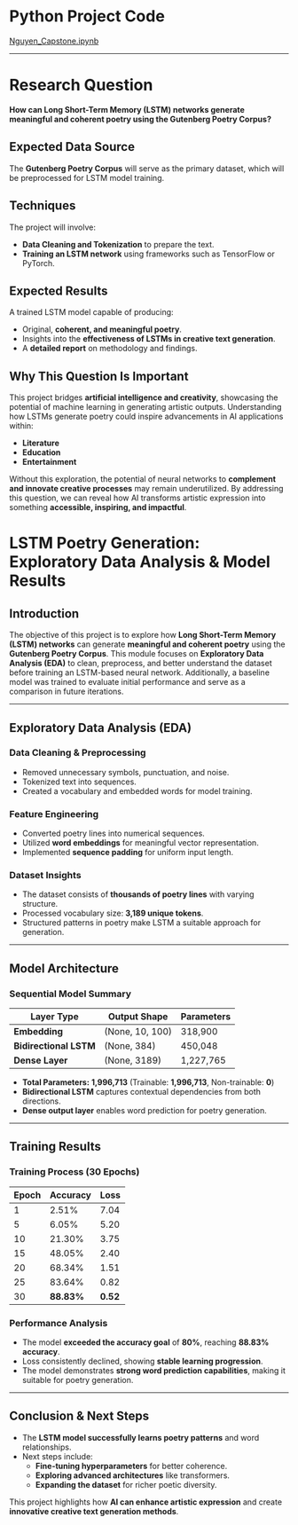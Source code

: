 # Python Project Code
[Nguyen_Capstone.ipynb](https://github.com/lenguyen8888/Berkeley_ML_AI_Capstone/blob/main/Nguyen_Capstone.ipynb)

---
# Research Question
**How can Long Short-Term Memory (LSTM) networks generate meaningful and coherent poetry using the Gutenberg Poetry Corpus?**

## Expected Data Source
The **Gutenberg Poetry Corpus** will serve as the primary dataset, which will be preprocessed for LSTM model training.

## Techniques
The project will involve:
- **Data Cleaning and Tokenization** to prepare the text.
- **Training an LSTM network** using frameworks such as TensorFlow or PyTorch.

## Expected Results
A trained LSTM model capable of producing:
- Original, **coherent, and meaningful poetry**.
- Insights into the **effectiveness of LSTMs in creative text generation**.
- A **detailed report** on methodology and findings.

## Why This Question Is Important
This project bridges **artificial intelligence and creativity**, showcasing the potential of machine learning in generating artistic outputs. Understanding how LSTMs generate poetry could inspire advancements in AI applications within:
- **Literature**
- **Education**
- **Entertainment**

Without this exploration, the potential of neural networks to **complement and innovate creative processes** may remain underutilized. By addressing this question, we can reveal how AI transforms artistic expression into something **accessible, inspiring, and impactful**.

# LSTM Poetry Generation: Exploratory Data Analysis & Model Results

## Introduction
The objective of this project is to explore how **Long Short-Term Memory (LSTM) networks** can generate **meaningful and coherent poetry** using the **Gutenberg Poetry Corpus**. This module focuses on **Exploratory Data Analysis (EDA)** to clean, preprocess, and better understand the dataset before training an LSTM-based neural network. Additionally, a baseline model was trained to evaluate initial performance and serve as a comparison in future iterations.

---

## Exploratory Data Analysis (EDA)

### Data Cleaning & Preprocessing
- Removed unnecessary symbols, punctuation, and noise.
- Tokenized text into sequences.
- Created a vocabulary and embedded words for model training.

### Feature Engineering
- Converted poetry lines into numerical sequences.
- Utilized **word embeddings** for meaningful vector representation.
- Implemented **sequence padding** for uniform input length.

### Dataset Insights
- The dataset consists of **thousands of poetry lines** with varying structure.
- Processed vocabulary size: **3,189 unique tokens**.
- Structured patterns in poetry make LSTM a suitable approach for generation.

---

## Model Architecture

### Sequential Model Summary
| Layer Type               | Output Shape    | Parameters  |
|--------------------------|----------------|-------------|
| **Embedding**           | (None, 10, 100) | 318,900     |
| **Bidirectional LSTM**  | (None, 384)     | 450,048     |
| **Dense Layer**         | (None, 3189)    | 1,227,765   |

- **Total Parameters:** **1,996,713** (Trainable: **1,996,713**, Non-trainable: **0**)
- **Bidirectional LSTM** captures contextual dependencies from both directions.
- **Dense output layer** enables word prediction for poetry generation.

---

## Training Results

### Training Process (30 Epochs)
| Epoch | Accuracy  | Loss  |
|-------|----------|------|
| 1     | 2.51%    | 7.04 |
| 5     | 6.05%    | 5.20 |
| 10    | 21.30%   | 3.75 |
| 15    | 48.05%   | 2.40 |
| 20    | 68.34%   | 1.51 |
| 25    | 83.64%   | 0.82 |
| 30    | **88.83%** | **0.52** |

### Performance Analysis
- The model **exceeded the accuracy goal** of **80%**, reaching **88.83% accuracy**.
- Loss consistently declined, showing **stable learning progression**.
- The model demonstrates **strong word prediction capabilities**, making it suitable for poetry generation.

---

## Conclusion & Next Steps
- The **LSTM model successfully learns poetry patterns** and word relationships.
- Next steps include:
  - **Fine-tuning hyperparameters** for better coherence.
  - **Exploring advanced architectures** like transformers.
  - **Expanding the dataset** for richer poetic diversity.

This project highlights how **AI can enhance artistic expression** and create **innovative creative text generation methods**.

